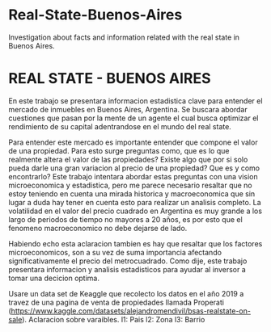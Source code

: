 # Real-State-Buenos-Aires
Investigation about facts and information related with the real state in Buenos Aires.

# REAL STATE - BUENOS AIRES

En este trabajo se presentara informacion estadistica clave para entender el mercado de inmuebles en Buenos Aires, Argentina. Se buscara abordar cuestiones que pasan por la mente de un agente el cual busca optimizar el rendimiento de su capital adentrandose en el mundo del real state.

Para entender este mercado es importante entender que compone el valor de una propiedad. Para esto surge preguntas como, que es lo que realmente altera el valor de las propiedades? Existe algo que por si solo pueda darle una gran variacion al precio de una propiedad? Que es y como encontrarlo? Este trabajo intentara abordar estas preguntas con una vision microeconomica y estadistica, pero me parece necesario resaltar que no estoy teniendo en cuenta una mirada historica y macroeconomica que sin lugar a duda hay tener en cuenta esto para realizar un analisis completo. La volatilidad en el valor del precio cuadrado en Argentina es muy grande a los largo de periodos de tiempo no mayores a 20 años, es por esto que el fenomeno macroeconomico no debe dejarse de lado.

Habiendo echo esta aclaracion tambien es hay que resaltar que los factores microeconomicos, son a su vez de suma importancia afectando significativamente el precio del metrocuadrado. Como dije, este trabajo presentara informacion y analisis estadisticos para ayudar al inversor a tomar una decicion optima. 

Usare un data set de Keaggle que recolecto los datos en el año 2019 a travez de una pagina de venta de propiedades llamada Properati (https://www.kaggle.com/datasets/alejandromendivil/bsas-realstate-on-sale).
Aclaracion sobre varaibles.
l1: Pais
l2: Zona
l3: Barrio
